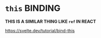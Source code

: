 # `this` BINDING

**THIS IS A SIMILAR THING LIKE `ref` IN REACT**

<https://svelte.dev/tutorial/bind-this>
